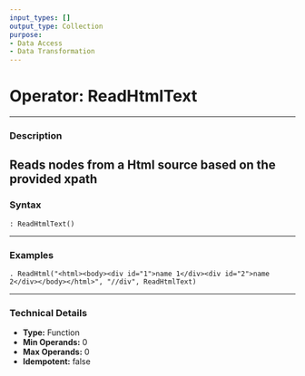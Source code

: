 ```yaml
---
input_types: []
output_type: Collection
purpose:
- Data Access
- Data Transformation
---
```

# Operator: ReadHtmlText
---
### **Description**
Reads nodes from a Html source based on the provided xpath
---
### **Syntax**
```
: ReadHtmlText()
```
---
### **Examples**
```
. ReadHtml("<html><body><div id="1">name 1</div><div id="2">name 2</div></body></html>", "//div", ReadHtmlText)
```
---
### **Technical Details**
- **Type:** Function
- **Min Operands:** 0
- **Max Operands:** 0
- **Idempotent:** false